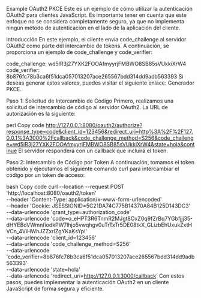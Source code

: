Example OAuth2 PKCE
Este es un ejemplo de cómo utilizar la autenticación OAuth2 para clientes JavaScript. Es importante tener en cuenta que este enfoque no se considera completamente seguro, ya que no implementa ningún método de autenticación en el lado de la aplicación del cliente.

Introducción
En este ejemplo, el cliente envía code_challenge al servidor OAuth2 como parte del intercambio de tokens. A continuación, se proporciona un ejemplo de code_challenge y code_verifier:

code_challenge: wd5lR3j27YXK2FOOAfmyyrjFMBWO8SB85sVUkkiXrW4
code_verifier: 8b876fc78b3ca6f51dca057013207ace265567bdd314dd9adb563393
Si deseas generar estos valores, puedes visitar el siguiente enlace: Generador PKCE.

Paso 1: Solicitud de Intercambio de Código
Primero, realizamos una solicitud de intercambio de código al servidor OAuth2. La URL de autorización es la siguiente:

perl
Copy code
http://127.0.0.1:8080/oauth2/authorize?response_type=code&client_id=123456&redirect_uri=http%3A%2F%2F127.0.0.1%3A3000%2Fcallback&code_challenge_method=S256&code_challenge=wd5lR3j27YXK2FOOAfmyyrjFMBWO8SB85sVUkkiXrW4&state=hola&continue
El servidor responderá con un callback que incluirá el token.

Paso 2: Intercambio de Código por Token
A continuación, tomamos el token obtenido y ejecutamos el siguiente comando curl para intercambiar el código por un token de acceso:

bash
Copy code
curl --location --request POST 'http://localhost:8080/oauth2/token' \
--header 'Content-Type: application/x-www-form-urlencoded' \
--header 'Cookie: JSESSIONID=5C21DA74C775B14370A84B125D143DC3' \
--data-urlencode 'grant_type=authorization_code' \
--data-urlencode 'code=o_eHPT3R6TnmR2MJgt8OxZ0q9fZrBq7YGbfjjj35-dHYEBoVWmnfiodkPW7lhjo5vwqhgv0uTrTxTr5DE08tkX_GLizbEhUxukZxtHVCn_4ViHWhJZZxrlZgYKaKsYpI' \
--data-urlencode 'client_id=123456' \
--data-urlencode 'code_challenge_method=S256' \
--data-urlencode 'code_verifier=8b876fc78b3ca6f51dca057013207ace265567bdd314dd9adb563393' \
--data-urlencode 'state=hola' \
--data-urlencode 'redirect_uri=http://127.0.0.1:3000/callback'
Con estos pasos, puedes implementar la autenticación OAuth2 en un cliente JavaScript de forma segura y eficiente.
